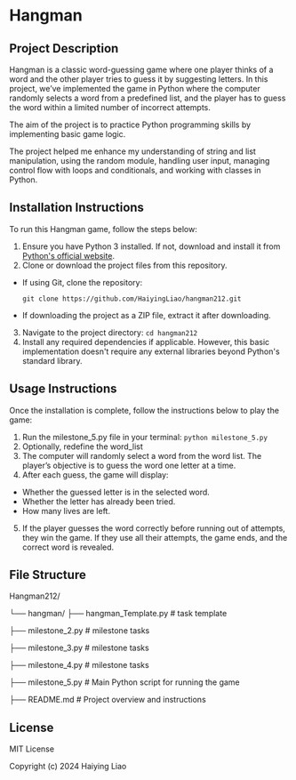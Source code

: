 # Hangman

## Project Description

Hangman is a classic word-guessing game where one player thinks of a word and the other player tries to guess it by suggesting letters. In this project, we’ve implemented the game in Python where the computer randomly selects a word from a predefined list, and the player has to guess the word within a limited number of incorrect attempts.

The aim of the project is to practice Python programming skills by implementing basic game logic.

The project helped me enhance my understanding of string and list manipulation, using the random module, handling user input, managing control flow with loops and conditionals, and working with classes in Python.

## Installation Instructions

To run this Hangman game, follow the steps below:

1. Ensure you have Python 3 installed. If not, download and install it from [Python's official website](https://www.python.org/downloads/).
2. Clone or download the project files from this repository.

- If using Git, clone the repository:

  `git clone https://github.com/HaiyingLiao/hangman212.git`

- If downloading the project as a ZIP file, extract it after downloading.

3. Navigate to the project directory:
   `cd hangman212`
4. Install any required dependencies if applicable. However, this basic implementation doesn't require any external libraries beyond Python's standard library.

## Usage Instructions

Once the installation is complete, follow the instructions below to play the game:

1. Run the milestone_5.py file in your terminal:
   `python milestone_5.py`
2. Optionally, redefine the word_list
3. The computer will randomly select a word from the word list. The player’s objective is to guess the word one letter at a time.
4. After each guess, the game will display:

- Whether the guessed letter is in the selected word.
- Whether the letter has already been tried.
- How many lives are left.

5. If the player guesses the word correctly before running out of attempts, they win the game. If they use all their attempts, the game ends, and the correct word is revealed.

## File Structure

Hangman212/

└── hangman/
├── hangman_Template.py # task template

├── milestone_2.py # milestone tasks

├── milestone_3.py # milestone tasks

├── milestone_4.py # milestone tasks

├── milestone_5.py # Main Python script for running the game

├── README.md # Project overview and instructions

## License

MIT License

Copyright (c) 2024 Haiying Liao
